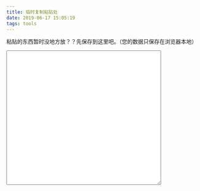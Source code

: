 ```yaml
---
title: 临时复制粘贴处
date: 2019-06-17 15:05:19
tags: tools
---
```




粘贴的东西暂时没地方放？？先保存到这里吧。（您的数据只保存在浏览器本地）

<textarea id="editbox" style="padding:10px;width:80%;margin-left:auto;margin-right:auto;height:350px"> </textarea>
<span id="tips" style="color:red;font-size:12px"></span>



<script>
    Date.prototype.Format = function(fmt) {
            var o = {
                "M+" : this.getMonth() + 1,
                "d+" : this.getDate(),
                "h+" : this.getHours(),
                "m+" : this.getMinutes(),
                "s+" : this.getSeconds(),
                "q+" : Math.floor((this.getMonth() + 3) / 3),
                "S" : this.getMilliseconds()
            };
            if (/(y+)/.test(fmt))
                fmt = fmt.replace(RegExp.$1, (this.getFullYear() + "").substr(4 - RegExp.$1.length));
            for (var k in o)
            if (new RegExp("(" + k + ")").test(fmt))
                fmt = fmt.replace(RegExp.$1, (RegExp.$1.length == 1) ? (o[k]) : (("00" + o[k]).substr(("" + o[k]).length)));
            return fmt;
        }

      var editbox =  document.getElementById("editbox");
      if(localStorage.autoSave == undefined){
        localStorage.autoSave = "";
      }
	editbox.value = localStorage.autoSave;
      setInterval(function(){
         var value = editbox.value;
         var saveValue = localStorage.autoSave;
         if(value != saveValue){
             localStorage.autoSave = value;
             document.getElementById("tips").innerText= "内容已经在"+new Date().Format("yyyy-MM-dd hh:mm:ss")+"时自动保存";
         }
      },1000 * 3);
</script>








